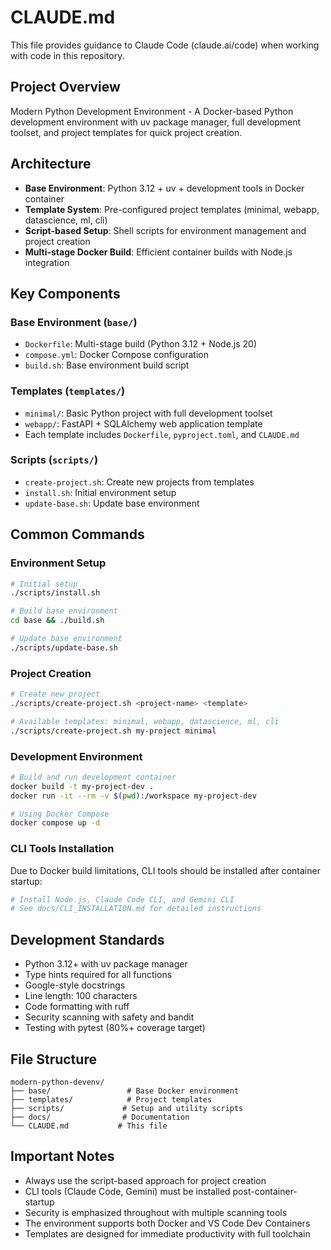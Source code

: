 # CLAUDE.md

This file provides guidance to Claude Code (claude.ai/code) when working with code in this repository.

## Project Overview
Modern Python Development Environment - A Docker-based Python development environment with uv package manager, full development toolset, and project templates for quick project creation.

## Architecture
- **Base Environment**: Python 3.12 + uv + development tools in Docker container
- **Template System**: Pre-configured project templates (minimal, webapp, datascience, ml, cli)
- **Script-based Setup**: Shell scripts for environment management and project creation
- **Multi-stage Docker Build**: Efficient container builds with Node.js integration

## Key Components

### Base Environment (`base/`)
- `Dockerfile`: Multi-stage build (Python 3.12 + Node.js 20)
- `compose.yml`: Docker Compose configuration
- `build.sh`: Base environment build script

### Templates (`templates/`)
- `minimal/`: Basic Python project with full development toolset
- `webapp/`: FastAPI + SQLAlchemy web application template
- Each template includes `Dockerfile`, `pyproject.toml`, and `CLAUDE.md`

### Scripts (`scripts/`)
- `create-project.sh`: Create new projects from templates
- `install.sh`: Initial environment setup
- `update-base.sh`: Update base environment

## Common Commands

### Environment Setup
```bash
# Initial setup
./scripts/install.sh

# Build base environment
cd base && ./build.sh

# Update base environment
./scripts/update-base.sh
```

### Project Creation
```bash
# Create new project
./scripts/create-project.sh <project-name> <template>

# Available templates: minimal, webapp, datascience, ml, cli
./scripts/create-project.sh my-project minimal
```

### Development Environment
```bash
# Build and run development container
docker build -t my-project-dev .
docker run -it --rm -v $(pwd):/workspace my-project-dev

# Using Docker Compose
docker compose up -d
```

### CLI Tools Installation
Due to Docker build limitations, CLI tools should be installed after container startup:
```bash
# Install Node.js, Claude Code CLI, and Gemini CLI
# See docs/CLI_INSTALLATION.md for detailed instructions
```

## Development Standards
- Python 3.12+ with uv package manager
- Type hints required for all functions
- Google-style docstrings
- Line length: 100 characters
- Code formatting with ruff
- Security scanning with safety and bandit
- Testing with pytest (80%+ coverage target)

## File Structure
```
modern-python-devenv/
├── base/                 # Base Docker environment
├── templates/            # Project templates
├── scripts/             # Setup and utility scripts
├── docs/                # Documentation
└── CLAUDE.md           # This file
```

## Important Notes
- Always use the script-based approach for project creation
- CLI tools (Claude Code, Gemini) must be installed post-container-startup
- Security is emphasized throughout with multiple scanning tools
- The environment supports both Docker and VS Code Dev Containers
- Templates are designed for immediate productivity with full toolchain